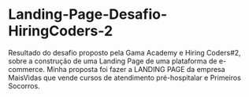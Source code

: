 # Landing-Page-Desafio-HiringCoders-2
Resultado do desafio proposto pela Gama Academy e Hiring Coders#2, sobre a construção de uma Landing Page  de uma plataforma de e-commerce. Minha proposta foi fazer a LANDING PAGE da empresa MaisVidas que vende cursos de atendimento pré-hospitalar e Primeiros Socorros.
